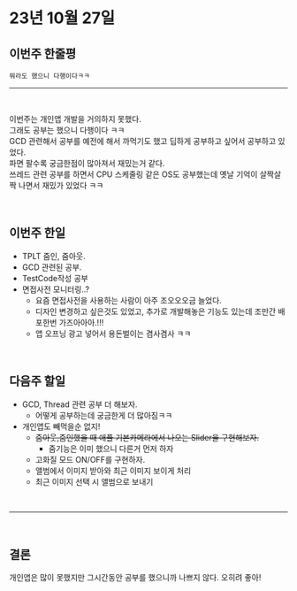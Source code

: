 # 23년 10월 27일

## **이번주 한줄평**
```
뭐라도 했으니 다행이다ㅋㅋ
```
---
<br/>

이번주는 개인앱 개발을 거의하지 못했다.  
그래도 공부는 했으니 다행이다 ㅋㅋ  
GCD 관련해서 공부를 예전에 해서 까먹기도 했고 딥하게 공부하고 싶어서 공부하고 있었다.  
파면 팔수록 궁금한점이 많아져서 재밌는거 같다.  
쓰레드 관련 공부를 하면서 CPU 스케줄링 같은 OS도 공부했는데 옛날 기억이 살짝살짝 나면서 재밌가 있었다 ㅋㅋ


<br/>

## 이번주 한일
- TPLT 줌인, 줌아웃.
- GCD 관련된 공부.
- TestCode작성 공부
- 면접사전 모니터링..?
    - 요즘 면접사전을 사용하는 사람이 아주 조오오오금 늘었다. 
    - 디자인 변경하고 싶은것도 있었고, 추가로 개발해놓은 기능도 있는데 조만간 배포한번 가즈아아아.!!!
    - 앱 오프닝 광고 넣어서 용돈벌이는 겸사겸사 ㅋㅋ

<br/>

## 다음주 할일
- GCD, Thread 관련 공부 더 해보자. 
    - 어떻게 공부하는데 궁금한게 더 많아짐ㅋㅋ 
- 개인앱도 빼먹을순 없지!
    - ~~줌아웃,줌인했을 때 애플 기본카메라에서 나오는 Slider을 구현해보자.~~
        - 줌기능은 이미 했으니 다른거 먼저 하자
    - 고화질 모드 ON/OFF를 구현하자.
    - 앨범에서 이미지 받아와 최근 이미지 보이게 처리
    - 최근 이미지 선택 시 앨범으로 보내기

<br/>

---

<br/>

## 결론
개인앱은 많이 못했지만 그시간동안 공부를 했으니까 나쁘지 않다. 오히려 좋아! 